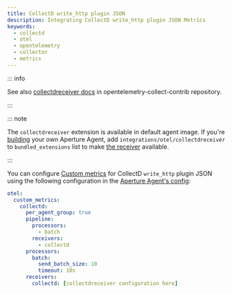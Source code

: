 ```yaml
---
title: CollectD write_http plugin JSON
description: Integrating CollectD write_http plugin JSON Metrics
keywords:
  - collectd
  - otel
  - opentelemetry
  - collector
  - metrics
---
```


::: info

See also [collectdreceiver docs][receiver] in opentelemetry-collect-contrib repository.

:::

::: note

The `collectdreceiver` extension is available in default agent image. If you're [building][build] your own Aperture Agent, add `integrations/otel/collectdreceiver` to `bundled_extensions` list to make [the receiver][receiver] available.

:::

You can configure [Custom metrics][custom-metrics] for CollectD `write_http`
plugin JSON using the following configuration in the [Aperture Agent's
config][agent-config]:

```yaml
otel:
  custom_metrics:
    collectd:
      per_agent_group: true
      pipeline:
        processors:
          - batch
        receivers:
          - collectd
      processors:
        batch:
          send_batch_size: 10
          timeout: 10s
      receivers:
        collectd: [collectdreceiver configuration here]
```

[build]: /reference/aperturectl/build/agent/agent.md
[receiver]:
  https://github.com/open-telemetry/opentelemetry-collector-contrib/tree/main/receiver/collectdreceiver
[custom-metrics]: /reference/configuration/agent.md#custom-metrics-config
[agent-config]: /reference/configuration/agent.md#agent-o-t-e-l-config
